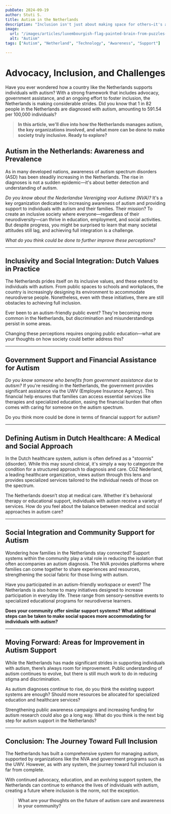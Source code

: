```yaml
---
pubDate: 2024-09-19
author: Stuti S.
title: Autism in the Netherlands
description: "Inclusion isn't just about making space for others—it's about building a society where everyone feels they belong."
image:
  url: "/images/articles/luxembourgish-flag-painted-brain-from-puzzles-scientific-research-education-luxembourg-concept-3d-rendering-isolated-white-background_823159-6063.jpg"
  alt: "Autism"
tags: ["Autism", "Netherland", "Technology", "Awareness", "Support"]

---
```


# Advocacy, Inclusion, and Challenges

Have you ever wondered how a country like the Netherlands supports individuals with autism? With a strong framework that includes advocacy, government assistance, and an ongoing effort to foster inclusion, the Netherlands is making considerable strides. Did you know that 1 in 82 people in the Netherlands are diagnosed with autism, amounting to 591.54 per 100,000 individuals?

> **In this article, we'll dive into how the Netherlands manages autism, the key organizations involved, and what more can be done to make society truly inclusive. Ready to explore?**

## Autism in the Netherlands: Awareness and Prevalence

As in many developed nations, awareness of autism spectrum disorders (ASD) has been steadily increasing in the Netherlands. The rise in diagnoses is not a sudden epidemic—it's about better detection and understanding of autism. 

*Do you know about the Nederlandse Vereniging voor Autisme (NVA)?* It's a key organization dedicated to increasing awareness of autism and providing support to individuals with autism and their families. Their mission? To create an inclusive society where everyone—regardless of their neurodiversity—can thrive in education, employment, and social activities. But despite progress, you might be surprised to learn that many societal attitudes still lag, and achieving full integration is a challenge.

*What do you think could be done to further improve these perceptions?*
***

## Inclusivity and Social Integration: Dutch Values in Practice

The Netherlands prides itself on its inclusive values, and these extend to individuals with autism. From public spaces to schools and workplaces, the country is increasingly designing its environment to accommodate neurodiverse people. Nonetheless, even with these initiatives, there are still obstacles to achieving full inclusion.

Ever been to an autism-friendly public event? They're becoming more common in the Netherlands, but discrimination and misunderstandings persist in some areas.

Changing these perceptions requires ongoing public education—what are your thoughts on how society could better address this?
***

## Government Support and Financial Assistance for Autism

*Do you know someone who benefits from government assistance due to autism?*
If you're residing in the Netherlands, the government provides significant assistance via the UWV (Employee Insurance Agency). This financial help ensures that families can access essential services like therapies and specialized education, easing the financial burden that often comes with caring for someone on the autism spectrum.

Do you think more could be done in terms of financial support for autism? 
***

## Defining Autism in Dutch Healthcare: A Medical and Social Approach

In the Dutch healthcare system, autism is often defined as a "stoornis" (disorder). While this may sound clinical, it's simply a way to categorize the condition for a structured approach to diagnosis and care. CGZ Nederland, a leading healthcare organization, views autism through this lens and provides specialized services tailored to the individual needs of those on the spectrum.

The Netherlands doesn’t stop at medical care. Whether it's behavioral therapy or educational support, individuals with autism receive a variety of services. How do you feel about the balance between medical and social approaches in autism care?
***

## Social Integration and Community Support for Autism

Wondering how families in the Netherlands stay connected? Support systems within the community play a vital role in reducing the isolation that often accompanies an autism diagnosis. The NVA provides platforms where families can come together to share experiences and resources, strengthening the social fabric for those living with autism.

Have you participated in an autism-friendly workspace or event? The Netherlands is also home to many initiatives designed to increase participation in everyday life. These range from sensory-sensitive events to specialized educational programs for neurodiverse learners.

**Does your community offer similar support systems? What additional steps can be taken to make social spaces more accommodating for individuals with autism?**
***

## Moving Forward: Areas for Improvement in Autism Support

While the Netherlands has made significant strides in supporting individuals with autism, there’s always room for improvement. Public understanding of autism continues to evolve, but there is still much work to do in reducing stigma and discrimination.

As autism diagnoses continue to rise, do you think the existing support systems are enough?
Should more resources be allocated for specialized education and healthcare services?

Strengthening public awareness campaigns and increasing funding for autism research could also go a long way. What do you think is the next big step for autism support in the Netherlands?
***

## Conclusion: The Journey Toward Full Inclusion

The Netherlands has built a comprehensive system for managing autism, supported by organizations like the NVA and government programs such as the UWV. However, as with any system, the journey toward full inclusion is far from complete. 

With continued advocacy, education, and an evolving support system, the Netherlands can continue to enhance the lives of individuals with autism, creating a future where inclusion is the norm, not the exception. 

> **What are your thoughts on the future of autism care and awareness in your community?**

